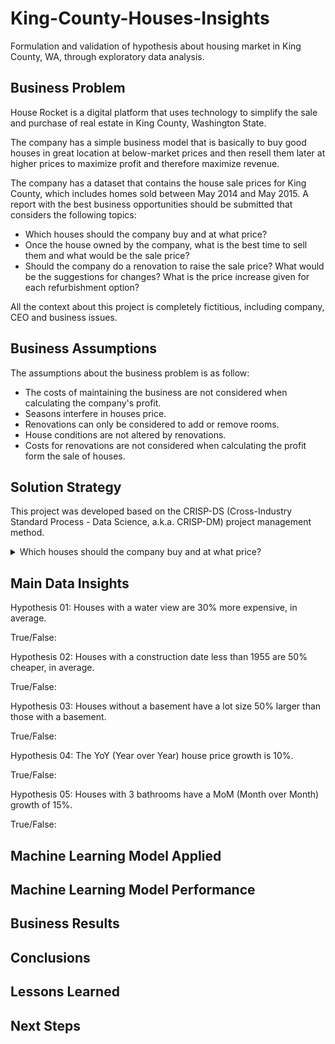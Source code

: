 # King-County-Houses-Insights

Formulation and validation of hypothesis about housing market in King County, WA, through exploratory data analysis.

## Business Problem
House Rocket is a digital platform that uses technology to simplify the sale
and purchase of real estate in King County, Washington State.

The company has a simple business model that is basically to buy good houses
in great location at below-market prices and then resell them later at higher
prices to maximize profit and therefore maximize revenue.

The company has a dataset that contains the house sale prices for King County,
which includes homes sold between May 2014 and May 2015. A report with the best
business opportunities should be submitted that considers the following topics:
- Which houses should the company buy and at what price?
- Once the house owned by the company, what is the best time to sell them and 
what would be the sale price?
- Should the company do a renovation to raise the sale price? What would be the 
suggestions for changes? What is the price increase given for each refurbishment
option?

All the context about this project is completely fictitious, including company, CEO 
and business issues.

## Business Assumptions
The assumptions about the business problem is as follow:
- The costs of maintaining the business are not considered when calculating the company's profit.
- Seasons interfere in houses price.
- Renovations can only be considered to add or remove rooms.
- House conditions are not altered by renovations.
- Costs for renovations are not considered when calculating the profit form the sale of houses.

## Solution Strategy
This project was developed based on the CRISP-DS (Cross-Industry Standard Process - Data Science, 
a.k.a. CRISP-DM) project management method. 

<details>
<summary>Which houses should the company buy and at what price?</summary>

- et01: coletar dados do site do kaggle.
- et02: agrupar os dados por região (zipcode).
- et03: dentro de cada região, encontrar a mediana do preço dos imóveis.
- sugerir que os imóveis que estão abaixo do preço mediano de cada região
e que estejam em boas condições, sejam comprado.

</details>

## Main Data Insights
Hypothesis 01: Houses with a water view are 30% more expensive, in average.

True/False:

Hypothesis 02: Houses with a construction date less than 1955 are 50% cheaper, in average.

True/False:

Hypothesis 03: Houses without a basement have a lot size 50% larger than those with a basement.

True/False:

Hypothesis 04: The YoY (Year over Year) house price growth is 10%.

True/False:

Hypothesis 05: Houses with 3 bathrooms have a MoM (Month over Month) growth of 15%.

True/False:

## Machine Learning Model Applied

## Machine Learning Model Performance

## Business Results

## Conclusions

## Lessons Learned

## Next Steps